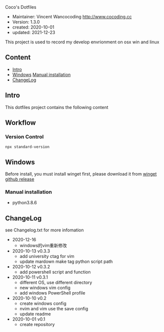 Coco's Dotfiles


* Maintainer:		Vincent Wancocoding  <http://www.cocoding.cc>
* Version:		1.3.0
* created:		2020-10-01
* updated:		2021-12-23


This project is used to record my develop envrionment on osx win and linux


## Content

* [Intro](#intro)
* [Windows](#windows)
	[Manual installation](#manual-installation)
* [ChangeLog](#changelog)


## Intro

This dotfiles project contains the following content



## Workflow

### Version Control

```shell
npx standard-version

```

## Windows

Before install, you must install winget first, please download it from [winget github release](https://github.com/microsoft/winget-cli/releases)

### Manual installation

* python3.8.6


## ChangeLog

see Changelog.txt for more infomation

* 2020-12-16
	- windows的vim重新修改
* 2020-10-13 v0.3.3
	- add university ctag for vim
	- update mardown make tag python script path
* 2020-10-12 v0.3.2
	- add powershell script and function
* 2020-10-11 v0.3.1
	- different OS, use different directory
	- new windows vim config
	- add windows PowerShell profile
* 2020-10-10 v0.2
	- create windows config
	- nvim and vim use the save config
	- update readme
* 2020-10-01 v0.1
	- create repository
